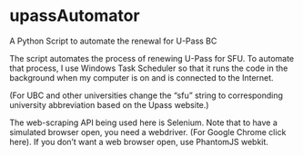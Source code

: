 # upassAutomator
A Python Script to automate the renewal for U-Pass BC

The script automates the process of renewing U-Pass for SFU.  To automate that process, I use Windows Task Scheduler so that it runs the code in the background when my computer is on and is connected to the Internet.

(For UBC and other universities change the “sfu” string to corresponding university abbreviation based on the Upass website.)

The web-scraping API being used here is Selenium.  Note that to have a simulated browser open, you need a webdriver.  (For Google Chrome click here).  If you don’t want a web browser open, use PhantomJS webkit.
